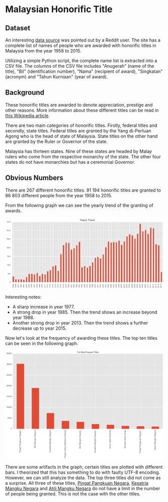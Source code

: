 # Malaysian Honorific Title

## Dataset

An interesting [data source](https://www.reddit.com/r/malaysia/comments/4ovwdt/if_you_need_to_check_if_someone_is_a_datuk_or_not/) was pointed out by a Reddit user. The site has a complete list of names of people who are awarded with honorific titles in Malaysia from the year 1958 to 2015.

Utilizing a simple Python script, the complete name list is extracted into a CSV file. The columns of the CSV file includes "Anugerah" (name of the title), "Bil" (identification number), "Nama" (recipient of award), "Singkatan" (acronym) and "Tahun Kurniaan" (year of award).

## Background

These honorific titles are awarded to denote appreciation, prestige and other reasons. More information about these different titles can be read in [this Wikipedia article](https://en.wikipedia.org/wiki/Malay_styles_and_titles).

There are two main categories of honorific titles. Firstly, federal titles and secondly, state titles. Federal titles are granted by the Yang di-Pertuan Agong who is the head of state of Malaysia. State titles on the other hand are granted by the Ruler or Governor of the state.

Malaysia has thirteen states. Nine of these states are headed by Malay rulers who come from the respective monarchy of the state. The other four states do not have monarchies but has a ceremonial Governor.

## Obvious Numbers

There are 267 different honorific titles. 91 194 honorific titles are granted to 86 803 different people from the year 1958 to 2015.

From the following graph we can see the yearly trend of the granting of awards.

![Yearly Trend](yearly_trend.png)

Interesting notes:
  * A sharp increase in year 1977.
  * A strong drop in year 1985. Then the trend shows an increase beyond year 1988.
  * Another strong drop in year 2013. Then the trend shows a further decrease up to year 2015.

Now let's look at the frequency of awarding these titles. The top ten titles can be seen in the following graph.

![Most popular](most_popular.png)

There are some artifacts in the graph, certain titles are plotted with different bars. I theorized that this has something to do with faulty UTF-8 encoding. However, we can still analyze the data. The top three titles did not come as a surprise. All three of these titles, [Pingat Pangkuan Negara](https://ms.wikipedia.org/wiki/Pingat_Pangkuan_Negara), [Kesatria Mangku Negara](https://ms.wikipedia.org/wiki/Kesatria_Mangku_Negara) and [Ahli Mangku Negara](https://ms.wikipedia.org/wiki/Ahli_Mangku_Negara) do not have a limit in the number of people being granted. This is not the case with the other titles.

